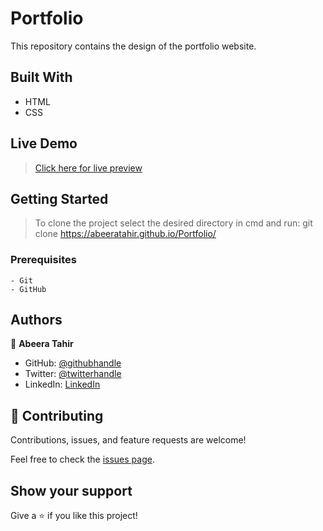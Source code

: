 # Portfolio

This repository contains the design of the portfolio website.

## Built With

- HTML
- CSS

## Live Demo
> [Click here for live preview](https://abeeratahir.github.io/Portfolio/)

## Getting Started

> To clone the project select the desired directory in cmd and run: git clone https://abeeratahir.github.io/Portfolio/

### Prerequisites

    - Git
    - GitHub

## Authors

👤 **Abeera Tahir**

- GitHub: [@githubhandle](https://github.com/AbeeraTahir)
- Twitter: [@twitterhandle]( https://twitter.com/AbeeraTahir8?t=z5CjMpmHMZmS98i09gUpYA&s=08)
- LinkedIn: [LinkedIn](https://www.linkedin.com/in/abeera-tahir-961893176)

## 🤝 Contributing

Contributions, issues, and feature requests are welcome!

Feel free to check the [issues page](../../issues/).

## Show your support

Give a ⭐️ if you like this project!
